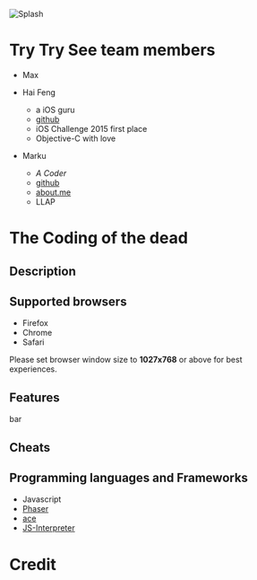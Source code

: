
![Splash](https://cloud.githubusercontent.com/assets/4080524/13202495/bbe2b4ba-d8d7-11e5-9df3-96a0a3e96740.jpg)

# Try Try See team members
* Max
* Hai Feng
  * a iOS guru
  * [github](https://github.com/haifengkao)
  * iOS Challenge 2015 first place
  * Objective-C with love
   
* Marku
  * *A Coder*
  * [github](https://github.com/mutekinootoko)
  * [about.me](https://about.me/mutekinootoko)
  * LLAP

# The Coding of the dead
## Description


## Supported browsers
* Firefox
* Chrome
* Safari

Please set browser window size to **1027x768** or above for best experiences.

## Features
bar

## Cheats

## Programming languages and Frameworks
* Javascript
* [Phaser](http://phaser.io/)
* [ace](https://ace.c9.io/)
* [JS-Interpreter](https://github.com/NeilFraser/JS-Interpreter)

# Credit
